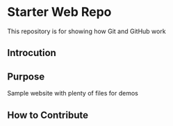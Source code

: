 # Starter Web Repo

This repository is for showing how Git and GitHub work

##  Introcution

## Purpose

Sample website with plenty of files for demos

## How to Contribute


